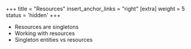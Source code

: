 +++
title = "Resources"
insert_anchor_links = "right"
[extra]
weight = 5
status = 'hidden'
+++

- Resources are singletons
- Working with resources
- Singleton entities vs resources
